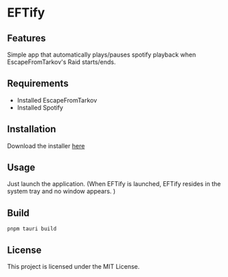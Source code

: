 # EFTify
## Features
Simple app that automatically plays/pauses spotify playback when EscapeFromTarkov's Raid starts/ends.
## Requirements
 - Installed EscapeFromTarkov
 - Installed Spotify
## Installation
Download the installer [here](https://github.com/soun1920/eftify/releases)
## Usage
Just launch the application.
(When EFTify is launched, EFTify resides in the system tray and no window appears. )
## Build
```pnpm tauri build```
## License
This project is licensed under the MIT License.
